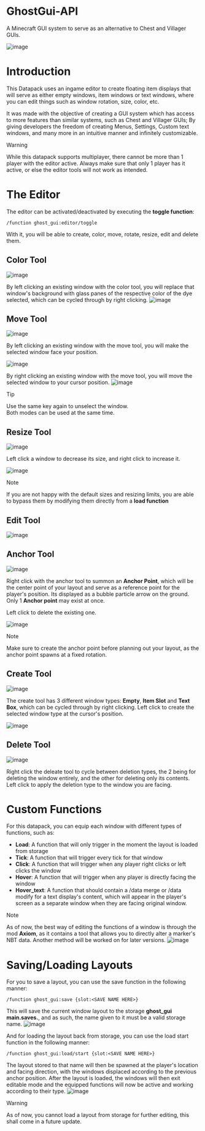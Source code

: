 # GhostGui-API
A Minecraft GUI system to serve as an alternative to Chest and Villager GUIs.

![image](https://github.com/user-attachments/assets/28b7b87e-7036-4672-831e-5ca17fc60dd2)

# Introduction

This Datapack uses an ingame editor to create floating item displays that will serve as either empty windows, item windows or text windows, where you can edit things such as window rotation, size, color, etc.

It was made with the objective of creating a GUI system which has access to more features than similar systems, such as Chest and Villager GUIs; By giving developers the freedom of creating Menus, Settings, Custom text windows, and many more in an intuitive manner and infinitely customizable.

>[!WARNING]
>While this datapack supports multiplayer, there cannot be more than 1 player with the editor active. Always make sure that only 1 player has it active, or else the editor tools will not work as intended.


# The Editor
The editor can be activated/deactivated by executing the **toggle function**:

```mcfunction
/function ghost_gui:editor/toggle
```

With it, you will be able to create, color, move, rotate, resize, edit and delete them.

## Color Tool
![image](https://github.com/user-attachments/assets/f5f6333b-4baa-4b3e-af5d-41bbe29b658c)

By left clicking an existing window with the color tool, you will replace that window's background with glass panes of the respective color of the dye selected, which can be cycled through by right clicking.
![image](https://github.com/user-attachments/assets/a4034acd-8414-4722-baf2-d49da13b4719)


## Move Tool
![image](https://github.com/user-attachments/assets/47e8a837-1e0e-4abf-8591-7e5020978e16)

By left clicking an existing window with the move tool, you will make the selected window face your position.

![image](https://github.com/user-attachments/assets/ed31456f-c162-4c6f-8597-b67f1c05f865)

By right clicking an existing window with the move tool, you will move the selected window to your cursor position.
![image](https://github.com/user-attachments/assets/e4568d4c-e335-4182-8589-44d0e64429c2)

>[!TIP]
>Use the same key again to unselect the window.<br>Both modes can be used at the same time.


## Resize Tool
![image](https://github.com/user-attachments/assets/008ff241-4fb2-4977-8df0-fa88dbc8a019)

Left click a window to decrease its size, and right click to increase it.

![image](https://github.com/user-attachments/assets/57d40537-6479-4d17-b3e4-6a6418e01b23)


>[!NOTE]
>If you are not happy with the default sizes and resizing limits, you are able to bypass them by modifying them directly from a **load function**


## Edit Tool
![image](https://github.com/user-attachments/assets/50a67aa4-2832-4d7d-bdba-ef28ff626d1e)

## Anchor Tool
![image](https://github.com/user-attachments/assets/d6b8c59d-04ca-46ad-a24d-5da75f22d8e3)

Right click with the anchor tool to summon an **Anchor Point**, which will be the center point of your layout and serve as a reference point for the player's position. Its displayed as a bubble particle arrow on the ground. Only 1 **Anchor point** may exist at once.

Left click to delete the existing one.

![image](https://github.com/user-attachments/assets/117fa7ae-2fef-4f10-819f-778c2743a093)

>[!NOTE]
>Make sure to create the anchor point before planning out your layout, as the anchor point spawns at a fixed rotation.

## Create Tool
![image](https://github.com/user-attachments/assets/27f5a347-d509-4d79-8d1b-87fc262af83b)

The create tool has 3 different window types: **Empty**, **Item Slot** and **Text Box**, which can be cycled through by right clicking.
Left click to create the selected window type at the cursor's position.

![image](https://github.com/user-attachments/assets/4db7e50d-4931-4df7-837a-03dc6a13f58f)

## Delete Tool
![image](https://github.com/user-attachments/assets/094608ef-bc4b-4f3d-a3a7-8cec261e0078)

Right click the deleate tool to cycle between deletion types, the 2 being for deleting the window entirely, and the other for deleting only its contents.
Left click to apply the deletion type to the window you are facing.

# Custom Functions

For this datapack, you can equip each window with different types of functions, such as:
- **Load**: A function that will only trigger in the moment the layout is loaded from storage
- **Tick**: A function that will trigger every tick for that window
- **Click**: A function that will trigger when any player right clicks or left clicks the window
- **Hover**: A function that will trigger when any player is directly facing the window
- **Hover_text**: A function that should contain a /data merge or /data modify for a text display's content, which will appear in the player's screen as a separate window when they are facing original window.

>[!NOTE]
>As of now, the best way of editing the functions of a window is through the mod **Axiom**, as it contains a tool that allows you to directly alter a marker's NBT data. Another method will be worked on for later versions.
>![image](https://github.com/user-attachments/assets/a489b561-1e16-4cb6-bc9c-5b0e1b0194a4)

# Saving/Loading Layouts

For you to save a layout, you can use the save function in the following manner:
```mcfunction
/function ghost_gui:save {slot:<SAVE NAME HERE>}
```
This will save the current window layout to the storage **ghost_gui main.saves.<NAME HERE>**, and as such, the name given to it must be a valid storage name.
![image](https://github.com/user-attachments/assets/cb7e2ce4-3f0c-456e-9165-d2271023b1ba)

And for loading the layout back from storage, you can use the load start function in the following manner:
```mcfunction
/function ghost_gui:load/start {slot:<SAVE NAME HERE>}
```
The layout stored to that name will then be spawned at the player's location and facing direction, with the windows displaced according to the previous anchor position. After the layout is loaded, the windows will then exit editable mode and the equipped functions will now be active and working according to their type.
![image](https://github.com/user-attachments/assets/a67ca552-de7d-4c0e-a6cb-d621e13d6eb2)

>[!WARNING]
>As of now, you cannot load a layout from storage for further editing, this shall come in a future update.
